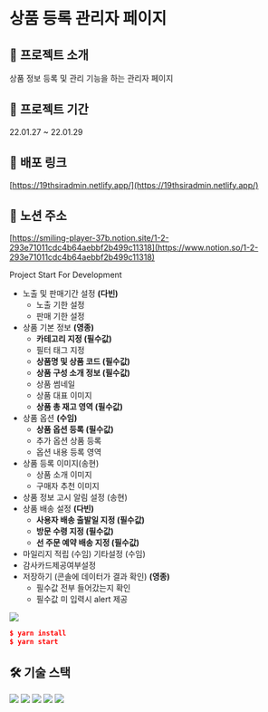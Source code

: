 # 상품 등록 관리자 페이지

## 💁 **프로젝트 소개**

상품 정보 등록 및 관리 기능을 하는 관리자 페이지

## 📆 **프로젝트 기간**

22.01.27 ~ 22.01.29

## **🔗 배포 링크**

[https://19thsiradmin.netlify.app/](https://19thsiradmin.netlify.app/)

## **📄 노션 주소**

[https://smiling-player-37b.notion.site/1-2-293e71011cdc4b64aebbf2b499c11318](https://www.notion.so/1-2-293e71011cdc4b64aebbf2b499c11318)

Project Start For Development

- 노출 및 판매기간 설정 **(다빈)**
  - 노출 기한 설정
  - 판매 기한 설정
- 상품 기본 정보 **(영종)**
  - **카테고리 지정 (필수값)**
  - 필터 태그 지정
  - **상품명 및 상품 코드 (필수값)**
  - **상품 구성 소개 정보 (필수값)**
  - 상품 썸네일
  - 상품 대표 이미지
  - **상품 총 재고 영역 (필수값)**
- 상품 옵션 **(수임)**
  - **상품 옵션 등록 (필수값)**
  - 추가 옵션 상품 등록
  - 옵션 내용 등록 영역
- 상품 등록 이미지(송현)
  - 상품 소개 이미지
  - 구매자 추천 이미지
- 상품 정보 고시 알림 설정 (송현)
- 상품 배송 설정 **(다빈)**
  - **사용자 배송 출발일 지정 (필수값)**
  - **방문 수령 지정 (필수값)**
  - **선 주문 예약 배송 지정 (필수값)**
- 마일리지 적립 (수임)
  기타설정 (수임)
- 감사카드제공여부설정
- 저장하기 (콘솔에 데이터가 결과 확인) **(영종)**
  - 필수값 전부 들어갔는지 확인
  - 필수값 미 입력시 alert 제공

<div>
  <img src="https://img.shields.io/badge/html5-E34F26?style=for-the-badge&logo=html5&logoColor=white"/>
</div>

```json
$ yarn install
$ yarn start
```

## **🛠️ 기술 스택**

<img src="https://img.shields.io/badge/html5-E34F26?style=for-the-badge&logo=html5&logoColor=white"> 
<img src="https://img.shields.io/badge/css-1572B6?style=for-the-badge&logo=css3&logoColor=white"> 
<img src="https://img.shields.io/badge/react-61DAFB?style=for-the-badge&logo=react&logoColor=black"> 
<img src="https://img.shields.io/badge/git-flow-brightgreen?style=for-the-badge&logo">
<img src="https://img.shields.io/badge/css-module-1572B6?style=for-the-badge&logo=css-module&logoColor=white">
